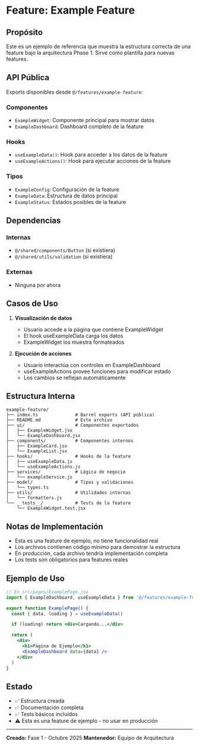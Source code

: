 # Feature: Example Feature

## Propósito

Este es un ejemplo de referencia que muestra la estructura correcta de una feature bajo la arquitectura Phase 1. Sirve como plantilla para nuevas features.

## API Pública

Exports disponibles desde `@/features/example-feature`:

### Componentes

- `ExampleWidget`: Componente principal para mostrar datos
- `ExampleDashboard`: Dashboard completo de la feature

### Hooks

- `useExampleData()`: Hook para acceder a los datos de la feature
- `useExampleActions()`: Hook para ejecutar acciones de la feature

### Tipos

- `ExampleConfig`: Configuración de la feature
- `ExampleData`: Estructura de datos principal
- `ExampleStatus`: Estados posibles de la feature

## Dependencias

### Internas

- `@/shared/components/Button` (si existiera)
- `@/shared/utils/validation` (si existiera)

### Externas

- Ninguna por ahora

## Casos de Uso

1. **Visualización de datos**
   - Usuario accede a la página que contiene ExampleWidget
   - El hook useExampleData carga los datos
   - ExampleWidget los muestra formateados

2. **Ejecución de acciones**
   - Usuario interactúa con controles en ExampleDashboard
   - useExampleActions provee funciones para modificar estado
   - Los cambios se reflejan automáticamente

## Estructura Interna

```
example-feature/
├── index.ts              # Barrel exports (API pública)
├── README.md             # Este archivo
├── ui/                   # Componentes exportados
│   ├── ExampleWidget.jsx
│   └── ExampleDashboard.jsx
├── components/           # Componentes internos
│   ├── ExampleCard.jsx
│   └── ExampleList.jsx
├── hooks/                # Hooks de la feature
│   ├── useExampleData.js
│   └── useExampleActions.js
├── services/             # Lógica de negocio
│   └── exampleService.js
├── model/                # Tipos y validaciones
│   └── types.ts
├── utils/                # Utilidades internas
│   └── formatters.js
└── __tests__/            # Tests de la feature
    └── ExampleWidget.test.jsx
```

## Notas de Implementación

- Esta es una feature de ejemplo, no tiene funcionalidad real
- Los archivos contienen código mínimo para demostrar la estructura
- En producción, cada archivo tendría implementación completa
- Los tests son obligatorios para features reales

## Ejemplo de Uso

```jsx
// En src/pages/ExamplePage.jsx
import { ExampleDashboard, useExampleData } from '@/features/example-feature'

export function ExamplePage() {
  const { data, loading } = useExampleData()

  if (loading) return <div>Cargando...</div>

  return (
    <div>
      <h1>Página de Ejemplo</h1>
      <ExampleDashboard data={data} />
    </div>
  )
}
```

## Estado

- ✅ Estructura creada
- ✅ Documentación completa
- ✅ Tests básicos incluidos
- ⚠️ Esta es una feature de ejemplo - no usar en producción

---

**Creado:** Fase 1 - Octubre 2025
**Mantenedor:** Equipo de Arquitectura
